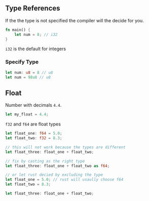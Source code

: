 ## Type References 

If the the type is not specified the compiler will the decide for you. 

```rust
fn main() {
	let num = 8; // i32
}
```

`i32` is the default for integers

### Specify Type

```rust
let num: u8 = 8 // u8
let num = 98u8 // u8
```

## Float

Number with decimals `4.4`.

```rust
let my_float = 4.4;
```

`f32` and `f64` are float types

```rust
let float_one: f64 = 5.0;
let float_two: f32 = 8.3;

// this will not work because the types are different 
let float_three: float_one + float_two; 

// fix by casting as the right type
let float_three: float_one + float_two as f64; 

// or let rust decied by excluding the type
let float_one = 5.0; // rust will usaully choose f64 
let float_two = 8.3; 

let float_three: float_one + float_two; 
```
